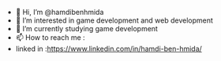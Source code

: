- 👋 Hi, I’m @hamdibenhmida
- 👀 I’m interested in game development and web development
- 🌱 I’m currently studying game development
- 📫 How to reach me : 
-   linked in :https://www.linkedin.com/in/hamdi-ben-hmida/

<!---
hamdibenhmida/hamdibenhmida is a ✨ special ✨ repository because its `README.md` (this file) appears on your GitHub profile.
You can click the Preview link to take a look at your changes.
--->
